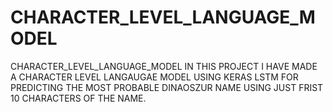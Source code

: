 # CHARACTER_LEVEL_LANGUAGE_MODEL
CHARACTER_LEVEL_LANGUAGE_MODEL
IN THIS PROJECT I HAVE MADE A CHARACTER LEVEL LANGAUGAE MODEL USING KERAS LSTM FOR PREDICTING THE MOST PROBABLE DINAOSZUR NAME USING JUST FRIST 10 CHARACTERS OF THE NAME.
